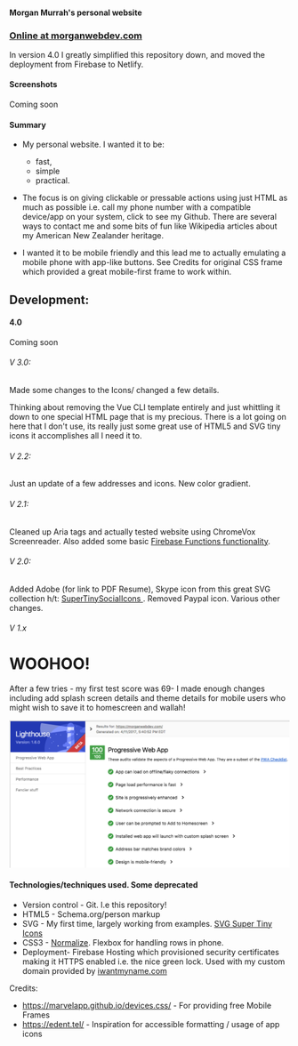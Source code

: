#### Morgan Murrah's personal website

### [Online at morganwebdev.com](https://morganwebdev.com) 

In version 4.0 I greatly simplified this repository down, and moved the deployment from Firebase to Netlify.

#### Screenshots

Coming soon

#### Summary

 * My personal website. I wanted it to be: 
    * fast, 
    * simple
    * practical. 
    
 * The focus is on giving clickable or pressable actions using just HTML as much as possible i.e. call my phone number with a compatible device/app on your system, click to see my Github. There are several ways to contact me and some bits of fun like Wikipedia articles about my American New Zealander heritage.
 
 * I wanted it to be mobile friendly and this lead me to actually emulating a mobile phone with app-like buttons. See Credits for original CSS frame which provided a great mobile-first frame to work within.
  
  Development:
  -- 


#### 4.0

Coming soon



###### V 3.0:

Made some changes to the Icons/ changed a few details.

Thinking about removing the Vue CLI template entirely and just whittling it down to one special HTML page that is my precious. There is a lot going on here that I don't use, its really just some great use of HTML5 and SVG tiny icons it accomplishes all I need it to.
  
###### V 2.2:
  Just an update of a few addresses and icons. New color gradient. 
  
###### V 2.1:
Cleaned up Aria tags and actually tested website using ChromeVox Screenreader. Also added some basic [Firebase Functions functionality](https://github.com/firebase/functions-samples/tree/master/quickstarts/time-server).  
###### V 2.0:
   Added Adobe (for link to PDF Resume), Skype icon from this great SVG collection h/t: [SuperTinySocialIcons ](https://github.com/edent/SuperTinySocialIcons/). Removed Paypal icon. Various other changes. 
###### V 1.x
  
  # WOOHOO!
  After a few tries - my first test score was 69-  I made enough changes including add splash screen details and theme details for mobile users who might wish to save it to homescreen and wallah!
  
  ![](readme-assets/PWA100.png)
  
 
#### Technologies/techniques used. Some deprecated

* Version control - Git. I.e this repository! 
* HTML5 - Schema.org/person markup
* SVG - My first time, largely working from examples. [SVG Super Tiny Icons](https://github.com/edent/SuperTinyIcons)
* CSS3 - [Normalize](https://necolas.github.io/normalize.css/). Flexbox for handling rows in phone.
* Deployment-  Firebase Hosting which provisioned security certificates making it HTTPS enabled i.e. the nice green lock. Used with my custom domain provided by [iwantmyname.com](iwantmyname.com)



Credits:

* https://marvelapp.github.io/devices.css/ - For providing free Mobile Frames
* https://edent.tel/ - Inspiration for accessible formatting / usage of app icons
